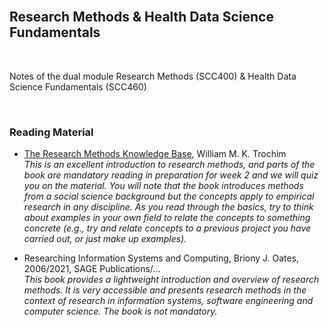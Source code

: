 <br>

## Research Methods &amp; Health Data Science Fundamentals

<br>

Notes of the dual module Research Methods (SCC400) & Health Data Science Fundamentals (SCC460)

<br>

### Reading Material

* [The Research Methods Knowledge Base](https://conjointly.com/kb/), William M. K. Trochim<br><i>This is an excellent introduction to research methods, and parts of the book are mandatory reading in preparation for week 2 and we will quiz you on the material. You will note that the book introduces methods from a social science background but the concepts apply to empirical research in any discipline. As you read through the basics, try to think about examples in your own field to relate the concepts to something concrete (e.g., try and relate concepts to a previous project you have carried out, or just make up examples).</i>

* Researching Information Systems and Computing, Briony J. Oates, 2006/2021, SAGE Publications/...<br><i>This book provides a lightweight introduction and overview of research methods. It is very accessible and presents research methods in the context of research in information systems, software engineering and computer science. The book is not mandatory.</i>

<br>
<br>
<br>
<br>